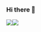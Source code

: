 ### Hi there 👋
  <img src="https://img.shields.io/badge/React-61DAFB?style=flat&logo=React&logoColor=white"/><img src="https://img.shields.io/badge/javascript-F7DF1E?style=flat&logo=javascript&logoColor=white"/>
  
<!--
**YoungSeungJang/YoungSeungJang** is a ✨ _special_ ✨ repository because its `README.md` (this file) appears on your GitHub profile.

Here are some ideas to get you started:

- 🔭 I’m currently working on ...
- 🌱 I’m currently learning ...
- 👯 I’m looking to collaborate on ...
- 🤔 I’m looking for help with ...
- 💬 Ask me about ...
- 📫 How to reach me: ...
- 😄 Pronouns: ...
- ⚡ Fun fact: ...
-->
